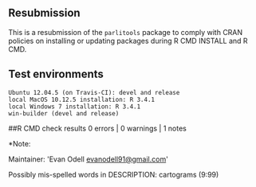 

## Resubmission

This is a resubmission of the `parlitools` package to comply with CRAN policies on installing or updating packages during R CMD INSTALL and R CMD.

## Test environments

    Ubuntu 12.04.5 (on Travis-CI): devel and release
    local MacOS 10.12.5 installation: R 3.4.1
    local Windows 7 installation: R 3.4.1
    win-builder (devel and release)

##R CMD check results 0 errors | 0 warnings | 1 notes

*Note: 

Maintainer: 'Evan Odell <evanodell91@gmail.com>'

Possibly mis-spelled words in DESCRIPTION:
  cartograms (9:99)